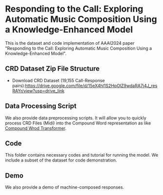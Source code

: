 # Responding to the Call: Exploring Automatic Music Composition Using a Knowledge-Enhanced Model
This is the dataset and code implementation of AAAI2024 paper "Responding to the Call: Exploring Automatic Music Composition Using a Knowledge-Enhanced Model".

## CRD Dataset Zip File Structure
* Download CRD Dataset (19,155 Call-Response pairs):https://drive.google.com/file/d/15eX4hl1S2HpOlZ9wdaRA7j4J_resRAYr/view?usp=drive_link

## Data Processing Script
We also provide data preprocessing scripts. It will allow you to quickly process CRD Files (Midi) into the Compound Word representation as like [Compound Wrod Transformer](https://github.com/YatingMusic/compound-word-transformer).

## Code
This folder contains necessary codes and tutorial for running the model. We include a subset of the dataset for code demonstration. 

## Demo
We also provide a demo of machine-composed responses.

